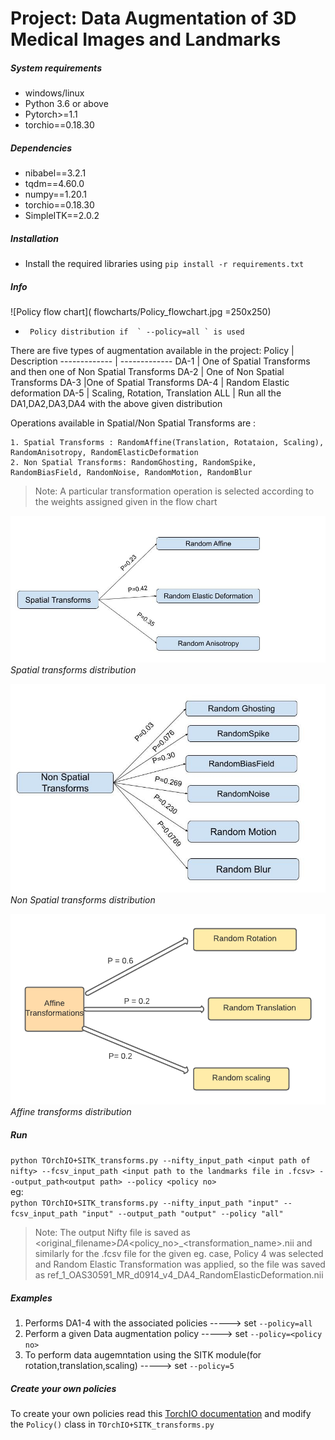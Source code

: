 # Project:  Data Augmentation of 3D Medical Images and Landmarks

##### System requirements #####

* windows/linux
* Python 3.6 or above
* Pytorch>=1.1
* torchio==0.18.30

##### Dependencies ######

* nibabel==3.2.1
* tqdm==4.60.0
* numpy==1.20.1
* torchio==0.18.30
* SimpleITK==2.0.2


##### Installation #######

* Install the required libraries using `pip install -r requirements.txt`


##### Info #######
![Policy flow chart]( flowcharts/Policy_flowchart.jpg =250x250)  
*      Policy distribution if  ` --policy=all ` is used 

There are five types of augmentation available in the project:
Policy  | Description
------------- | -------------
DA-1  | One of Spatial Transforms and then one of Non Spatial Transforms
DA-2  | One of Non Spatial Transforms
DA-3  |One of Spatial Transforms
DA-4 | Random Elastic deformation
DA-5 | Scaling, Rotation, Translation
ALL | Run all the DA1,DA2,DA3,DA4 with the above given distribution 

Operations available in Spatial/Non Spatial Transforms are :

	1. Spatial Transforms : RandomAffine(Translation, Rotataion, Scaling), RandomAnisotropy, RandomElasticDeformation
	2. Non Spatial Transforms: RandomGhosting, RandomSpike, RandomBiasField, RandomNoise, RandomMotion, RandomBlur

> Note: A particular transformation operation is selected according to the weights assigned given in the flow chart

<p align="center">
    

![Spatial Transforms flowchart]( flowcharts/Spatial_flowchart.jpg "Spatial tranforms")\
*Spatial transforms distribution*

![Non Spatial Transforms flowchart]( flowcharts/Non_Spatial_flowchart.jpg "Non Spatial tranforms")\
*Non Spatial transforms distribution*

![Affine Transform Flowchart]( flowcharts/affine_transformations.png "Affine tranforms")\
*Affine transforms distribution*

</p>

##### Run #######


   `python TOrchIO+SITK_transforms.py --nifty_input_path <input path of nifty> --fcsv_input_path <input path to the landmarks file in .fcsv> --output_path<output path> --policy <policy no>`\
eg:\
  `python TOrchIO+SITK_transforms.py --nifty_input_path "input" --fcsv_input_path "input" --output_path "output" --policy "all" `
  > Note: The output Nifty file is saved as <original_filename>_DA_<policy_no>_<transformation_name>.nii and similarly for the .fcsv file
  > for the given eg. case, Policy 4 was selected and Random Elastic Transformation was applied, so the file was saved as ref_1_OAS30591_MR_d0914_v4_DA4_RandomElasticDeformation.nii
  
  ##### Examples #######

1. Performs DA1-4 with the associated policies  -----> set `--policy=all`
2. Perform a given Data augmentation policy  -----> set `--policy=<policy no>`
3. To perform data augemntation using the SITK module(for rotation,translation,scaling)  -----> set `--policy=5`

##### Create your own policies ##### 
To create your own policies read this [TorchIO documentation](https://torchio.readthedocs.io/transforms/augmentation.html)
and modify the `Policy()` class in `TOrchIO+SITK_transforms.py`

